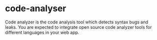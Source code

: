 # code-analyser
Code analyzer is the code analysis tool which detects syntax bugs and leaks. You are expected to integrate open source code analyzer tools for different languages in your web app.
